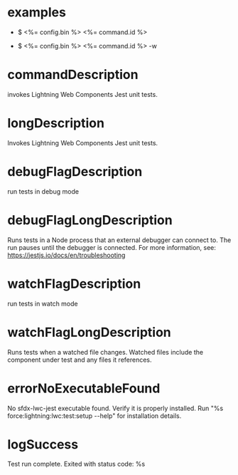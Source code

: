 # examples

- $ <%= config.bin %> <%= command.id %>

- $ <%= config.bin %> <%= command.id %> -w

# commandDescription

invokes Lightning Web Components Jest unit tests.

# longDescription

Invokes Lightning Web Components Jest unit tests.

# debugFlagDescription

run tests in debug mode

# debugFlagLongDescription

Runs tests in a Node process that an external debugger can connect to. The run pauses until the debugger is connected. For more information, see: https://jestjs.io/docs/en/troubleshooting

# watchFlagDescription

run tests in watch mode

# watchFlagLongDescription

Runs tests when a watched file changes. Watched files include the component under test and any files it references.

# errorNoExecutableFound

No sfdx-lwc-jest executable found. Verify it is properly installed.
Run "%s force:lightning:lwc:test:setup --help" for installation details.

# logSuccess

Test run complete. Exited with status code: %s
